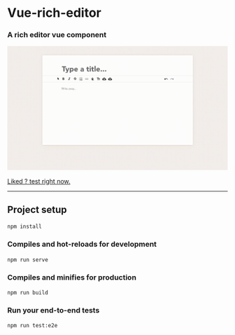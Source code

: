 # Vue-rich-editor
### A rich editor vue component

![Demo Animation](https://github.com/fullstack-overkill/Vue-rich-editor/blob/master/docs/editor.gif?raw=true)


[Liked ? test right now.    ](https://fullstack-overkill.github.io/Vue-rich-editor/ "Liked ? test right now.")

***


## Project setup
```
npm install
```

### Compiles and hot-reloads for development
```
npm run serve
```

### Compiles and minifies for production
```
npm run build
```

### Run your end-to-end tests
```
npm run test:e2e
```
